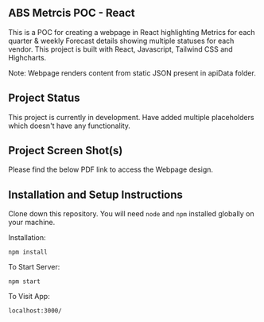 ## ABS Metrcis POC - React

This is a POC for creating a webpage in React highlighting Metrics for each quarter & weekly Forecast details showing multiple statuses for each vendor. This project is built with React, Javascript, Tailwind CSS and Highcharts. 

Note: Webpage renders content from static JSON present in apiData folder.

## Project Status

This project is currently in development. Have added multiple placeholders which doesn't have any functionality.

## Project Screen Shot(s)

Please find the below PDF link to access the Webpage design.

## Installation and Setup Instructions

Clone down this repository. You will need `node` and `npm` installed globally on your machine.  

Installation:

`npm install`  

To Start Server:

`npm start`  

To Visit App:

`localhost:3000/`  
